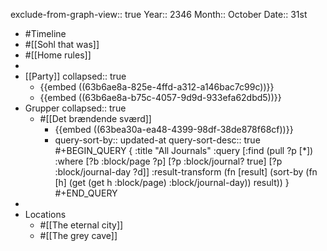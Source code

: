 exclude-from-graph-view:: true
Year:: 2346
Month:: October
Date:: 31st

- #Timeline
- #[[Sohl that was]]
- #[[Home rules]]
-
- [[Party]]
  collapsed:: true
	- {{embed ((63b6ae8a-825e-4ffd-a312-a146bac7c99c))}}
	- {{embed ((63b6ae8a-b75c-4057-9d9d-933efa62dbd5))}}
- Grupper
  collapsed:: true
	- #[[Det brændende sværd]]
		- {{embed ((63bea30a-ea48-4399-98df-38de878f68cf))}}
		- query-sort-by:: updated-at
		  query-sort-desc:: true
		  #+BEGIN_QUERY
		  {
		  :title "All Journals"
		  :query [:find (pull ?p [*])
		  :where
		  [?b :block/page ?p]
		  [?p :block/journal? true]
		  [?p :block/journal-day ?d]]
		  :result-transform (fn [result]
		  (sort-by (fn [h]
		  (get (get h :block/page) :block/journal-day)) result))
		  }
		  #+END_QUERY
-
- Locations
	- #[[The eternal city]]
	- #[[The grey cave]]